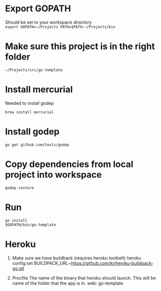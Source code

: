 
# Export GOPATH

Should be set to your workspace directory  
`export GOPATH=~/Projects PATH=$PATH:~/Projects/bin`

# Make sure this project is in the right folder

`~/Projects/src/go-template`

# Install mercurial

Needed to install godep

`brew install mercurial`

# Install godep

`go get github.com/tools/godep`

# Copy dependencies from local project into workspace

`godep restore`

# Run

`go install`  
`$GOPATH/bin/go-template`

# Heroku

1. Make sure we have buildback (requires heroku toolbelt)
heroku config:set BUILDPACK_URL=https://github.com/kr/heroku-buildpack-go.git

2. Procfile
The name of the binary that heroku should launch. This will be name of the folder that the app is in.
web: go-template

